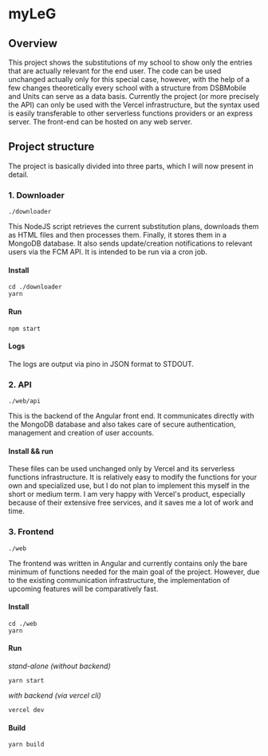 # myLeG
## Overview
This project shows the substitutions of my school to show only the entries that are actually relevant for the end user. The code can be used unchanged actually only for this special case, however, with the help of a few changes theoretically every school with a structure from DSBMobile and Units can serve as a data basis. Currently the project (or more precisely the API) can only be used with the Vercel infrastructure, but the syntax used is easily transferable to other serverless functions providers or an express server. The front-end can be hosted on any web server.

## Project structure
The project is basically divided into three parts, which I will now present in detail. 
### 1. Downloader
`./downloader`

This NodeJS script retrieves the current substitution plans, downloads them as HTML files and then processes them. Finally, it stores them in a MongoDB database. It also sends update/creation notifications to relevant users via the FCM API.
It is intended to be run via a cron job. 
#### Install
```shell
cd ./downloader
yarn
```
#### Run
```shell
npm start
```
#### Logs
The logs are output via pino in JSON format to STDOUT. 

### 2. API
`./web/api`

This is the backend of the Angular front end. It communicates directly with the MongoDB database and also takes care of secure authentication, management and creation of user accounts.
#### Install && run
These files can be used unchanged only by Vercel and its serverless functions infrastructure.
It is relatively easy to modify the functions for your own and specialized use, but I do not plan to implement this myself in the short or medium term. I am very happy with Vercel's product, especially because of their extensive free services, and it saves me a lot of work and time. 

### 3. Frontend
`./web`

The frontend was written in Angular and currently contains only the bare minimum of functions needed for the main goal of the project. However, due to the existing communication infrastructure, the implementation of upcoming features will be comparatively fast.
#### Install
```shell
cd ./web
yarn
```

#### Run
*stand-alone (without backend)*
```shell
yarn start 
```
*with backend (via vercel cli)*
```shell
vercel dev
```
#### Build
```shell
yarn build
```